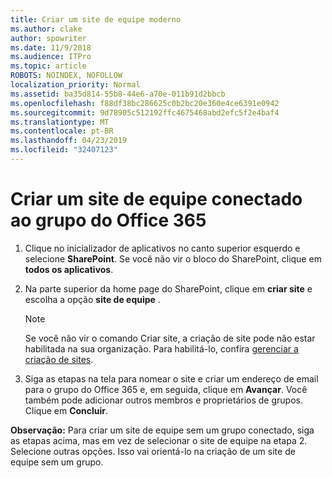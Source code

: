 ```yaml
---
title: Criar um site de equipe moderno
ms.author: clake
author: spowriter
ms.date: 11/9/2018
ms.audience: ITPro
ms.topic: article
ROBOTS: NOINDEX, NOFOLLOW
localization_priority: Normal
ms.assetid: ba35d814-55b8-44e6-a70e-011b91d2bbcb
ms.openlocfilehash: f88df38bc286625c0b2bc20e360e4ce6391e0942
ms.sourcegitcommit: 9d78905c512192ffc4675468abd2efc5f2e4baf4
ms.translationtype: MT
ms.contentlocale: pt-BR
ms.lasthandoff: 04/23/2019
ms.locfileid: "32407123"
---
```

# <a name="create-an-office-365-group-connected-team-site"></a>Criar um site de equipe conectado ao grupo do Office 365

1. Clique no inicializador de aplicativos no canto superior esquerdo e selecione **SharePoint**. Se você não vir o bloco do SharePoint, clique em **todos os aplicativos**.
    
2. Na parte superior da home page do SharePoint, clique em **criar site** e escolha a opção **site de equipe** . 
    
    > [!NOTE]
    > Se você não vir o comando Criar site, a criação de site pode não estar habilitada na sua organização. Para habilitá-lo, confira [gerenciar a criação de sites](https://go.microsoft.com/fwlink/?linkid=2009644). 
  
3. Siga as etapas na tela para nomear o site e criar um endereço de email para o grupo do Office 365 e, em seguida, clique em **Avançar**. Você também pode adicionar outros membros e proprietários de grupos. Clique em **Concluir**.
  
 **Observação:** Para criar um site de equipe sem um grupo conectado, siga as etapas acima, mas em vez de selecionar o site de equipe na etapa 2. Selecione outras opções. Isso vai orientá-lo na criação de um site de equipe sem um grupo. 
    

